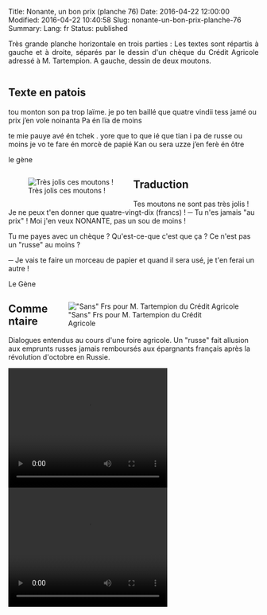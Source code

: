 Title: Nonante, un bon prix (planche 76)
Date: 2016-04-22 12:00:00
Modified: 2016-04-22 10:40:58
Slug: nonante-un-bon-prix-planche-76
Summary: 
Lang: fr
Status: published

<p style="text-align:justify;">Très grande planche horizontale en trois parties : Les textes sont répartis à gauche et à droite, séparés par le dessin d'un chèque du Crédit Agricole adressé à M. Tartempion. A gauche, dessin de deux moutons.</p>

<figure class="image-block" style="float: center;">
  <img alt="" src="{static}/images/planche_76.png">
  <figcaption style="max-width: 700px"></figcaption>
</figure>


## Texte en patois
tou  monton son pa trop laïme. je po ten  baillé que quatre vindii    tess jamé ou prix j’en vole noinanta Pa én lïa de moins



te mie pauye    avé én tchek . yore que to que ié que tian i pa de russe ou moins   je vo te fare én morcè de papié Kan ou sera uzze j’en ferè én ôtre

le gène

<figure class="image-block" style="float: left;">
  <img alt="Très jolis ces moutons !" src="{static}/images/planche_76_dessin_gauche.png">
  <figcaption style="max-width: 291px">Très jolis ces moutons !</figcaption>
</figure>

## Traduction
Tes moutons ne sont pas très jolis !  Je ne peux t'en donner que quatre-vingt-dix (francs) !
─   Tu n'es jamais "au prix" ! Moi j'en veux NONANTE, pas un sou de moins !


Tu me payes avec un chèque ? Qu'est-ce-que c'est que ça ? Ce n'est pas un "russe" au moins ?

  ─   Je vais te faire un morceau de papier et quand il sera usé, je t'en ferai un autre !

Le Gène
<figure class="image-block" style="float: right;">
  <img alt="&quot;Sans&quot; Frs pour M. Tartempion du Crédit Agricole" src="{static}/images/planche_76_milieu.png">
  <figcaption style="max-width: 318px">&quot;Sans&quot; Frs pour M. Tartempion du Crédit Agricole</figcaption>
</figure>



## Commentaire
Dialogues entendus au cours d'une foire agricole.
Un "russe" fait allusion aux emprunts russes jamais remboursés aux épargnants français après la révolution d'octobre en Russie.





<video width="320" height="240" controls>
  <source src="https://d1njpgd0ygatdn.cloudfront.net/video_76_1ere_partie.mp4" type="video/mp4">
</video>

<video width="320" height="240" controls>
  <source src="https://d1njpgd0ygatdn.cloudfront.net/video_76_2eme_partie.mp4" type="video/mp4">
</video>
